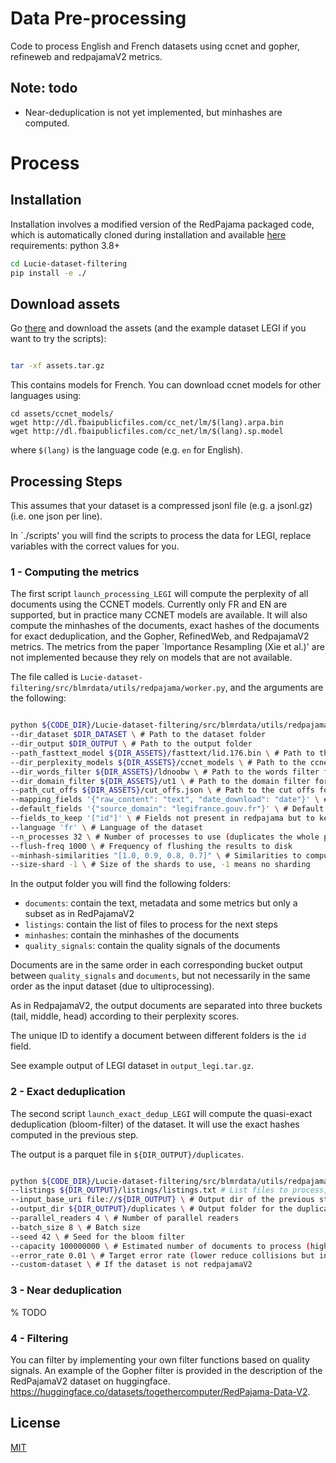 # Data Pre-processing

Code to process English and French datasets using ccnet and gopher, refineweb and redpajamaV2 metrics.


## Note: todo

- Near-deduplication is not yet implemented, but minhashes are computed.

# Process

## Installation

Installation involves a modified version of the RedPajama packaged code, which is automatically cloned during installation and available [here](https://github.com/EvanDufraisse/RedPajamaV2-Utils.git)
requirements: python 3.8+

```bash
cd Lucie-dataset-filtering
pip install -e ./
```

## Download assets

Go [there](https://drive.google.com/drive/folders/1_l00r9rgT-FXfVnYq3JzHOvrGoM1LvVW?usp=sharing) and download the assets (and the example dataset LEGI if you want to try the scripts):

```bash

tar -xf assets.tar.gz

```

This contains models for French.
You can download ccnet models for other languages using:
```
cd assets/ccnet_models/
wget http://dl.fbaipublicfiles.com/cc_net/lm/$(lang).arpa.bin
wget http://dl.fbaipublicfiles.com/cc_net/lm/$(lang).sp.model
```
where `$(lang)` is the language code (e.g. `en` for English).

## Processing Steps

This assumes that your dataset is a compressed jsonl file (e.g. a jsonl.gz) (i.e. one json per line).

In `./scripts' you will find the scripts to process the data for LEGI, replace variables with the correct values for you.

### 1 - Computing the metrics
The first script `launch_processing_LEGI` will compute the perplexity of all documents using the CCNET models. Currently only FR and EN are supported, but in practice many CCNET models are available. It will also compute the minhashes of the documents, exact hashes of the documents for exact deduplication, and the Gopher, RefinedWeb, and RedpajamaV2 metrics. The metrics from the paper `Importance Resampling (Xie et al.)' are not implemented because they rely on models that are not available.

The file called is `Lucie-dataset-filtering/src/blmrdata/utils/redpajama/worker.py`, and the arguments are the following:


```bash

python ${CODE_DIR}/Lucie-dataset-filtering/src/blmrdata/utils/redpajama/worker.py \
--dir_dataset $DIR_DATASET \ # Path to the dataset folder
--dir_output $DIR_OUTPUT \ # Path to the output folder
--path_fasttext_model ${DIR_ASSETS}/fasttext/lid.176.bin \ # Path to the fasttext model
--dir_perplexity_models ${DIR_ASSETS}/ccnet_models \ # Path to the ccnet models for perplexity
--dir_words_filter ${DIR_ASSETS}/ldnoobw \ # Path to the words filter for bad language detection
--dir_domain_filter ${DIR_ASSETS}/ut1 \ # Path to the domain filter for bad domain detection
--path_cut_offs ${DIR_ASSETS}/cut_offs.json \ # Path to the cut offs found by the ccnet approach on RedPajamaV2
--mapping_fields '{"raw_content": "text", "date_download": "date"}' \ # Mapping between the fields of the source dataset and the fields used in redpajama (see script for more details)
--default_fields '{"source_domain": "legifrance.gouv.fr"}' \ # Default fields to add to the dataset if not present in the source dataset
--fields_to_keep '["id"]' \ # Fields not present in redpajama but to keep in the dataset
--language 'fr' \ # Language of the dataset
--n_processes 32 \ # Number of processes to use (duplicates the whole pipeline n_processes times)
--flush-freq 1000 \ # Frequency of flushing the results to disk
--minhash-similarities "[1.0, 0.9, 0.8, 0.7]" \ # Similarities to compute for minhashes
--size-shard -1 \ # Size of the shards to use, -1 means no sharding

```

In the output folder you will find the following folders:

- `documents`: contain the text, metadata and some metrics but only a subset as in RedPajamaV2
- `listings`: contain the list of files to process for the next steps
- `minhashes`: contain the minhashes of the documents
- `quality_signals`: contain the quality signals of the documents

Documents are in the same order in each corresponding bucket output between `quality_signals` and `documents`, but not necessarily in the same order as the input dataset (due to  ultiprocessing).

As in RedpajamaV2, the output documents are separated into three buckets (tail, middle, head) according to their perplexity scores.

The unique ID to identify a document between different folders is the `id` field.

See example output of LEGI dataset in `output_legi.tar.gz`.

### 2 - Exact deduplication

The second script `launch_exact_dedup_LEGI` will compute the quasi-exact deduplication (bloom-filter) of the dataset. It will use the exact hashes computed in the previous step.

The output is a parquet file in `${DIR_OUTPUT}/duplicates`.

```bash

python ${CODE_DIR}/Lucie-dataset-filtering/src/blmrdata/utils/redpajama/exact_deduplication.py \
--listings ${DIR_OUTPUT}/listings/listings.txt # List files to process, built in previous step\
--input_base_uri file://${DIR_OUTPUT} \ # Output dir of the previous step
--output_dir ${DIR_OUTPUT}/duplicates \ # Output folder for the duplicates .parquet
--parallel_readers 4 \ # Number of parallel readers
--batch_size 8 \ # Batch size
--seed 42 \ # Seed for the bloom filter
--capacity 100000000 \ # Estimated number of documents to process (higher reduce collisions but increase memory usage)
--error_rate 0.01 \ # Target error rate (lower reduce collisions but increase memory usage)
--custom-dataset \ # If the dataset is not redpajamaV2
```

### 3 - Near deduplication

% TODO

### 4 - Filtering

You can filter by implementing your own filter functions based on quality signals.
An example of the Gopher filter is provided in the description of the RedPajamaV2 dataset on huggingface. https://huggingface.co/datasets/togethercomputer/RedPajama-Data-V2.

## License

[MIT](https://choosealicense.com/licenses/mit/)
